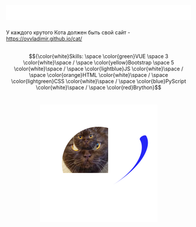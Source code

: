 <h1><img src="img/text.svg" alt="Typing SVG" /></h1>

У каждого крутого Кота должен быть свой сайт - https://ovvladimir.github.io/cat/
<br><br>

$${\color{white}Skills: \space \color{green}VUE \space 3 \color{white}\space / \space \color{yellow}Bootstrap \space 5 \color{white}\space / \space \color{lightblue}JS \color{white}\space / \space \color{orange}HTML \color{white}\space / \space \color{lightgreen}CSS \color{white}\space / \space \color{blue}PyScript \color{white}\space / \space \color{red}Brython}$$
<h1 align="center"><img src="img/cat.svg" alt="" /></h1>